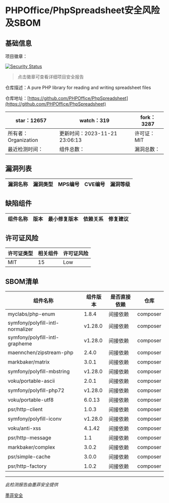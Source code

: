 # PHPOffice/PhpSpreadsheet安全风险及SBOM

## 基础信息

项目徽章：

[![Security Status](https://www.murphysec.com/platform3/v31/badge/1728862010510102528.svg)](https://www.murphysec.com/console/report/1692241076500189184/1728862010510102528)

> 点击徽章可查看详细项目安全报告

仓库描述：A pure PHP library for reading and writing spreadsheet files

仓库地址：[https://github.com/PHPOffice/PhpSpreadsheet](https://github.com/PHPOffice/PhpSpreadsheet)

| star：12657 | watch：319 | fork：3287 |
| ----------- | -------------- | ------------ |
| 所有者：Organization | 更新时间：2023-11-21 23:06:13 | 许可证：MIT |
| 最近检测时间： | 组件总数： | 漏洞总数： |




## 漏洞列表

| 漏洞名称 | 漏洞类型 | MPS编号 | CVE编号 | 漏洞等级 |
| ------- | ------ | ------- | ------ | ----- |





## 缺陷组件

| 组件名称 | 版本 | 最小修复版本 | 依赖关系 | 修复建议 |
| -------- | ---- | ------------ | -------- | -------- |





## 许可证风险

| 许可证类型 | 相关组件 | 许可证风险 |
| ---------- | -------- | ---------- |
|MIT|15|Low|




## SBOM清单

| 组件名称 | 组件版本 | 是否直接依赖 | 仓库 |
| -------- | -------- | ------------ | ---- |
|myclabs/php-enum|1.8.4|间接依赖|composer|
|symfony/polyfill-intl-normalizer|v1.28.0|间接依赖|composer|
|symfony/polyfill-intl-grapheme|v1.28.0|间接依赖|composer|
|maennchen/zipstream-php|2.4.0|间接依赖|composer|
|markbaker/matrix|3.0.1|间接依赖|composer|
|symfony/polyfill-mbstring|v1.28.0|间接依赖|composer|
|voku/portable-ascii|2.0.1|间接依赖|composer|
|symfony/polyfill-php72|v1.28.0|间接依赖|composer|
|voku/portable-utf8|6.0.13|间接依赖|composer|
|psr/http-client|1.0.3|间接依赖|composer|
|symfony/polyfill-iconv|v1.28.0|间接依赖|composer|
|voku/anti-xss|4.1.42|间接依赖|composer|
|psr/http-message|1.1|间接依赖|composer|
|markbaker/complex|3.0.2|间接依赖|composer|
|psr/simple-cache|3.0.0|间接依赖|composer|
|psr/http-factory|1.0.2|间接依赖|composer|


------

*此检测报告由墨菲安全提供*

[墨菲安全](www.murphysec.com)
